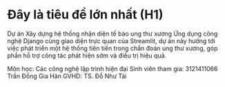 # Đây là tiêu đề lớn nhất (H1)
Dự án Xây dựng hệ thống nhận diện tế bào ung thư xương
Ứng dụng công nghệ Django cùng giao diện trực quan của Streamlit, dự án này hướng tới việc phát triển một hệ thống tiên tiến trong chẩn đoán ung thư xương, góp phần hỗ trợ công tác phát hiện sớm và điều trị hiệu quả.

Môn học: Các công nghệ lập trình hiện đại
Sinh viên tham gia: 3121411066 Trần Đồng Gia Hân
GVHD: TS. Đỗ Như Tài


